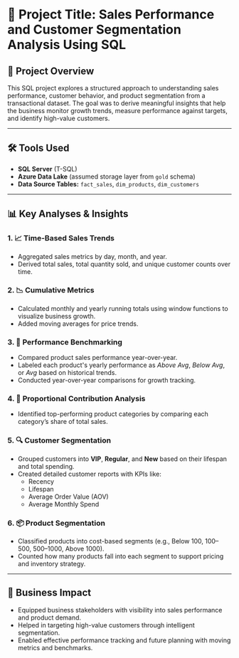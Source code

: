 # 📌 Project Title: Sales Performance and Customer Segmentation Analysis Using SQL

## 🧩 Project Overview
This SQL project explores a structured approach to understanding sales performance, customer behavior, and product segmentation from a transactional dataset. The goal was to derive meaningful insights that help the business monitor growth trends, measure performance against targets, and identify high-value customers.

---

## 🛠 Tools Used
- **SQL Server** (T-SQL)
- **Azure Data Lake** (assumed storage layer from `gold` schema)
- **Data Source Tables:** `fact_sales`, `dim_products`, `dim_customers`

---

## 📊 Key Analyses & Insights

### 1. 📈 Time-Based Sales Trends
- Aggregated sales metrics by day, month, and year.
- Derived total sales, total quantity sold, and unique customer counts over time.

### 2. 📉 Cumulative Metrics
- Calculated monthly and yearly running totals using window functions to visualize business growth.
- Added moving averages for price trends.

### 3. 🎯 Performance Benchmarking
- Compared product sales performance year-over-year.
- Labeled each product's yearly performance as *Above Avg*, *Below Avg*, or *Avg* based on historical trends.
- Conducted year-over-year comparisons for growth tracking.

### 4. 🧮 Proportional Contribution Analysis
- Identified top-performing product categories by comparing each category’s share of total sales.

### 5. 🔍 Customer Segmentation
- Grouped customers into **VIP**, **Regular**, and **New** based on their lifespan and total spending.
- Created detailed customer reports with KPIs like:
  - Recency
  - Lifespan
  - Average Order Value (AOV)
  - Average Monthly Spend

### 6. 📦 Product Segmentation
- Classified products into cost-based segments (e.g., Below 100, 100–500, 500–1000, Above 1000).
- Counted how many products fall into each segment to support pricing and inventory strategy.

---

## 📌 Business Impact
- Equipped business stakeholders with visibility into sales performance and product demand.
- Helped in targeting high-value customers through intelligent segmentation.
- Enabled effective performance tracking and future planning with moving metrics and benchmarks.
